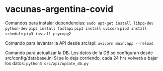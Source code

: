 # vacunas-argentina-covid

Comandos para instalar dependencias:
`sudo apt-get install libpq-dev python-dev`
`pip3 install fastapi`
`pip3 install uvicorn`
`pip3 install schedule`
`pip3 install psycopg2`

Comando para levantar la API desde src/api:
`uvicorn main:app --reload`

Comando para actualizar la DB.
Los datos de la DB se configuran desde src/config/database.ini
Si se lo deja corriendo, cada 24 hrs volverá a bajar los datos:
`python3 src/api/update_db.py`
